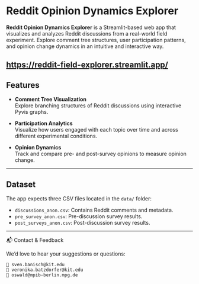 # Reddit Opinion Dynamics Explorer

**Reddit Opinion Dynamics Explorer** is a Streamlit-based web app that visualizes and analyzes Reddit discussions from a real-world field experiment. Explore comment tree structures, user participation patterns, and opinion change dynamics in an intuitive and interactive way.

https://reddit-field-explorer.streamlit.app/
---

## Features

- **Comment Tree Visualization**  
  Explore branching structures of Reddit discussions using interactive Pyvis graphs.

- **Participation Analytics**  
  Visualize how users engaged with each topic over time and across different experimental conditions.

- **Opinion Dynamics**  
  Track and compare pre- and post-survey opinions to measure opinion change.

---

## Dataset

The app expects three CSV files located in the `data/` folder:
- `discussions_anon.csv`: Contains Reddit comments and metadata.
- `pre_survey_anon.csv`: Pre-discussion survey results.
- `post_surveys_anon.csv`: Post-discussion survey results.
---


📬 Contact & Feedback

We’d love to hear your suggestions or questions:

    📧 sven.banisch@kit.edu
    📧 veronika.batzdorfer@kit.edu
    📧 oswald@mpib-berlin.mpg.de



